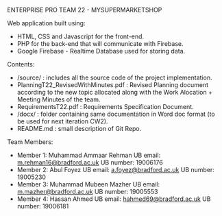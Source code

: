 ENTERPRISE PRO TEAM 22 - MYSUPERMARKETSHOP

Web application built using:
- HTML, CSS and Javascript for the front-end.
- PHP for the back-end that will communicate with Firebase.
- Google Firebase - Realtime Database used for storing data.

Contents:
- /source/ : includes all the source code of the project implementation.
- PlanningT22_RevisedWithMinutes.pdf : Revised Planning document according to the new topic allocated along with the Work Alocation + Meeting Minutes of the team.
- RequirementsT22.pdf : Requirements Specification Document.
- /docx/ : folder containing same documentation in Word doc format (to be used for next iteration CW2).
- README.md : small description of Git Repo.

Team Members:
- Member 1: Muhammad Ammaar Rehman 
UB email: m.rehman16@bradford.ac.uk 
UB number: 19006176
- Member 2: Abul Foyez 
UB email: a.foyez@bradford.ac.uk
UB number: 19005230
- Member 3: Muhammad Mubeen Mazher 
UB email: m.mazher@bradford.ac.uk
UB number: 19005553
- Member 4: Hassan Ahmed 
UB email: hahmed69@bradford.ac.uk
UB number: 19006181
